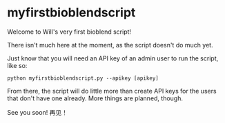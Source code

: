 # myfirstbioblendscript

Welcome to Will's very first bioblend script!

There isn't much here at the moment, as the script doesn't do much yet.

Just know that you will need an API key of an admin user to run the script, like so:

```
python myfirstbioblendscript.py --apikey [apikey]
```

From there, the script will do little more than create API keys for the users that don't have one already. More things are planned, though.

See you soon! 再见！

